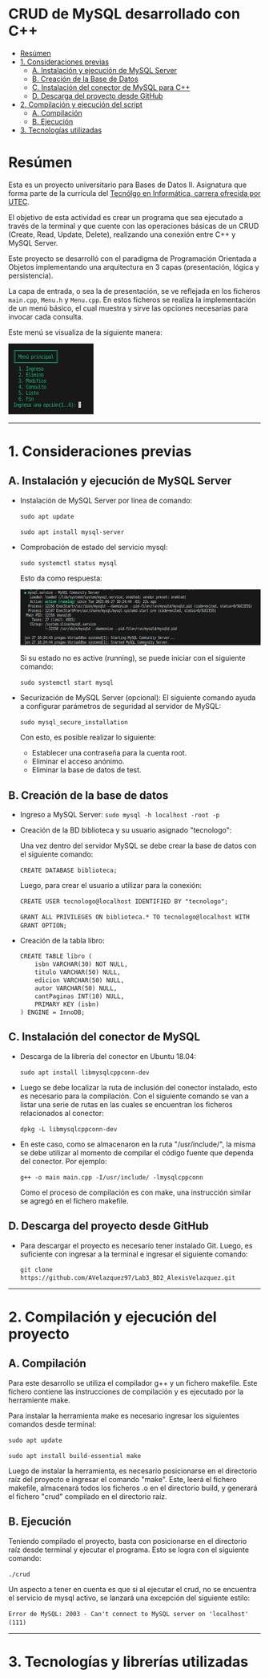 # CRUD de MySQL desarrollado con C++

- [Resúmen](#resúmen)
- [1. Consideraciones previas](#1-consideraciones-previas)
  - [A. Instalación y ejecución de MySQL Server](#a-instalación-y-ejecución-de-mysql-server)
  - [B. Creación de la Base de Datos](#b-creación-de-la-base-de-datos)
  - [C. Instalación del conector de MySQL para C++](#c-instalación-del-conector-de-mysql)
  - [D. Descarga del proyecto desde GitHub](#d-descarga-del-proyecto-desde-github)
- [2. Compilación y ejecución del script](#2-compilación-y-ejecución-del-proyecto)
  - [A. Compilación](#a-compilación)
  - [B. Ejecución](#b-ejecución)
- [3. Tecnologías utilizadas](#3-tecnologías-y-librerías-utilizadas)

# Resúmen

Esta es un proyecto universitario para Bases de Datos II. Asignatura que forma parte de la currícula del
[Tecnólgo en Informática, carrera ofrecida por UTEC](https://utec.edu.uy/es/educacion/carrera/tecnologo-en-informatica/).

El objetivo de esta actividad es crear un programa que sea ejecutado a través de la terminal y que cuente con las
operaciones básicas de un CRUD (Create, Read, Update, Delete), realizando una conexión entre C++ y MySQL Server.

Este proyecto se desarrolló con el paradigma de Programación Orientada a Objetos implementando una arquitectura en 
3 capas (presentación, lógica y persistencia).

La capa de entrada, o sea la de presentación, se ve reflejada en los ficheros `main.cpp`, `Menu.h` y `Menu.cpp`.
En estos ficheros se realiza la implementación de un menú básico, el cual muestra y sirve las opciones 
necesarias para invocar cada consulta.

Este menú se visualiza de la siguiente manera:

![Menú Principal](https://raw.githubusercontent.com/AVelazquez97/Lab3_BD2_AlexisVelazquez/main/assets/img/menu_principal.png)

- - -

# 1. Consideraciones previas

## A. Instalación y ejecución de MySQL Server

- Instalación de MySQL Server por línea de comando:
	
    `sudo apt update`

	`sudo apt install mysql-server`

- Comprobación de estado del servicio mysql:
	
	`sudo systemctl status mysql`

	Esto da como respuesta:

  	![Menú Principal](https://raw.githubusercontent.com/AVelazquez97/Lab3_BD2_AlexisVelazquez/main/assets/img/mysql_status.png)
    
	Si su estado no es active (running), se puede iniciar con el siguiente comando: 

	`sudo systemctl start mysql`

- Securización de MySQL Server (opcional):
	El siguiente comando ayuda a configurar parámetros de seguridad al servidor de MySQL:
	
    `sudo mysql_secure_installation`

	Con esto, es posible realizar lo siguiente: 
	+ Establecer una contraseña para la cuenta root.
	+ Eliminar el acceso anónimo.
	+ Eliminar la base de datos de test.

## B. Creación de la base de datos

- Ingreso a MySQL Server:
    `sudo mysql -h localhost -root -p`

- Creación de la BD biblioteca y su usuario asignado "tecnologo":
    
    Una vez dentro del servidor MySQL se debe crear la base de datos con el siguiente comando:

    `CREATE DATABASE biblioteca;`

    Luego, para crear el usuario a utilizar para la conexión:
	
    `CREATE USER tecnologo@localhost IDENTIFIED BY "tecnologo";`

	`GRANT ALL PRIVILEGES ON biblioteca.* TO tecnologo@localhost WITH GRANT OPTION;`

- Creación de la tabla libro:
	```
    CREATE TABLE libro (
		isbn VARCHAR(30) NOT NULL,
		titulo VARCHAR(50) NULL,
		edicion VARCHAR(50) NULL,
		autor VARCHAR(50) NULL,
		cantPaginas INT(10) NULL,
		PRIMARY KEY (isbn)
	) ENGINE = InnoDB;
    ```

## C. Instalación del conector de MySQL

- Descarga de la librería del conector en Ubuntu 18.04:
		
    `sudo apt install libmysqlcppconn-dev`
	
- Luego se debe localizar la ruta de inclusión del conector instalado, esto es necesario para la compilación. 
  Con el siguiente comando se van a listar una serie de rutas en las cuales se encuentran los ficheros relacionados al conector:

    `dpkg -L libmysqlcppconn-dev`

- En este caso, como se almacenaron en la ruta "/usr/include/", la misma se debe utilizar al momento de compilar el 
  código fuente que dependa del conector. Por ejemplo: 
	
    `g++ -o main main.cpp -I/usr/include/ -lmysqlcppconn`

  Como el proceso de compilación es con make, una instrucción similar se agregó en el fichero makefile.

## D. Descarga del proyecto desde GitHub

- Para descargar el proyecto es necesario tener instalado Git. Luego, es suficiente con ingresar a la terminal e 
  ingresar el siguiente comando:

  ```
  git clone https://github.com/AVelazquez97/Lab3_BD2_AlexisVelazquez.git
  ```

- - -

# 2. Compilación y ejecución del proyecto

## A. Compilación

Para este desarrollo se utiliza el compilador g++ y un fichero makefile.
Este fichero contiene las instrucciones de compilación y es ejecutado por la herramiente make.

Para instalar la herramienta make es necesario ingresar los siguientes comandos desde terminal:

`sudo apt update`

`sudo apt install build-essential make`

Luego de instalar la herramienta, es necesario posicionarse en el directorio raíz del proyecto e ingresar el comando "make". 
Este, leerá el fichero makefile, almacenará todos los ficheros .o en el directorio build, y generará el fichero "crud" compilado
en el directorio raíz.

## B. Ejecución

Teniendo compilado el proyecto, basta con posicionarse en el directorio raíz desde terminal y ejecutar el programa.
Esto se logra con el siguiente comando: 

`./crud`

Un aspecto a tener en cuenta es que si al ejecutar el crud, no se encuentra el servicio de mysql activo,
se lanzará una excepción del siguiente estilo:

`Error de MySQL: 2003 - Can't connect to MySQL server on 'localhost' (111)`

- - -

# 3. Tecnologías y librerías utilizadas
